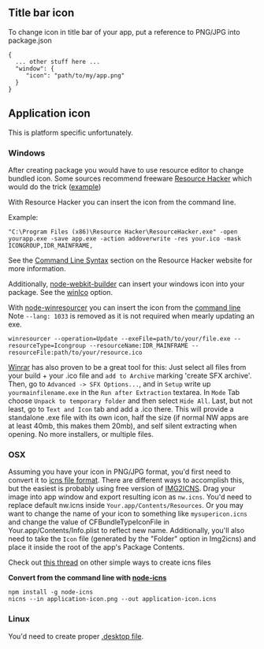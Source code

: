 ## Title bar icon
To change icon in title bar of your app, put a reference to PNG/JPG into package.json
```
{
  ... other stuff here ...
  "window": {
     "icon": "path/to/my/app.png"
  }
}
```

## Application icon
This is platform specific unfortunately.

### Windows
After creating package you would have to use resource editor to change bundled icon. Some sources recommend freeware [Resource Hacker](http://www.angusj.com/resourcehacker/) which would do the trick ([example](http://www.techtalkz.com/tips-n-tricks/3866-how-change-default-icon-exe-using-resource-editor-resource-hacker.html))

With Resource Hacker you can insert the icon from the command line. 

Example:
```shell
"C:\Program Files (x86)\Resource Hacker\ResourceHacker.exe" -open yourapp.exe -save app.exe -action addoverwrite -res your.ico -mask ICONGROUP,IDR_MAINFRAME,
```

See the [Command Line Syntax](http://www.angusj.com/resourcehacker/) section on the Resource Hacker website for more information.


Additionally, [node-webkit-builder](https://github.com/mllrsohn/node-webkit-builder) can insert your windows icon into your package.  See the [winIco](https://github.com/mllrsohn/node-webkit-builder#optionswinico) option.

With [node-winresourcer](https://github.com/felicienfrancois/node-winresourcer) you can insert the icon from  the [command line](https://github.com/felicienfrancois/node-winresourcer#command-line) Note ` --lang: 1033 ` is removed as it is not required when mearly updating an exe.

```shell
winresourcer --operation=Update --exeFile=path/to/your/file.exe --resourceType=Icongroup --resourceName:IDR_MAINFRAME --resourceFile:path/to/your/resource.ico
```

[Winrar](http://www.win-rar.com/download.html) has also proven to be a great tool for this: Just select all files from your build + your .ico file and `add to Archive` marking 'create SFX archive'. Then, go to `Advanced -> SFX Options...`, and in `Setup` write up `yourmainfilename.exe` in the `Run after Extraction` textarea. 
In `Mode` Tab choose `Unpack to temporary folder` and then select `Hide All`. Last, but not least, go to `Text and Icon` tab and add a .ico there.
This will provide a standalone .exe file with its own icon, half the size (if normal NW apps are at least 40mb, this makes them 20mb), and self silent extracting when opening. No more installers, or multiple files.

### OSX
Assuming you have your icon in PNG/JPG format, you'd first need to convert it to [icns file format](http://en.wikipedia.org/wiki/Apple_Icon_Image_format). There are different ways to accomplish this, but the easiest is probably using free version of [IMG2ICNS](http://www.img2icnsapp.com/). 
Drag your image into app window and export resulting icon as ```nw.icns```. You'd need to replace default nw.icns inside ```Your.app/Contents/Resources```. Or you may want to change the name of your icon to something like  ```mysupericon.icns``` and change the value of CFBundleTypeIconFile in Your.app/Contents/Info.plist to reflect new name. Additionally, you'll also need to take the `Icon` file (generated by the "Folder" option in Img2icns) and place it inside the root of the app's Package Contents.

Check out [this thread](http://stackoverflow.com/questions/12306223/how-to-manually-create-icns-files-using-iconutil) on other simple ways to create icns files

**Convert from the command line with [node-icns](https://www.npmjs.com/package/node-icns)**
```
npm install -g node-icns
nicns --in application-icon.png --out application-icon.icns
```

### Linux
You'd need to create proper [.desktop file](https://wiki.archlinux.org/index.php/Desktop_Entries).